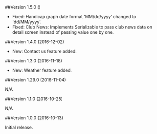 ##Version  1.5.0 ()

- Fixed: Handicap graph date format 'MM/dd/yyyy' changed to 'dd/MM/yyyy'.
- Fixed: Club News: Implements Serializable to pass club news data on detail screen instead of passing value one by one.

##Version 1.4.0 (2016-12-02)

- New: Contact us feature added.

##Version 1.3.0 (2016-11-18)

- New: Weather feature added.

##Version 1.29.0 (2016-11-04)

N/A

##Version 1.1.0 (2016-10-25)

N/A

##Version 1.0.0 (2016-10-13)

Initial release.